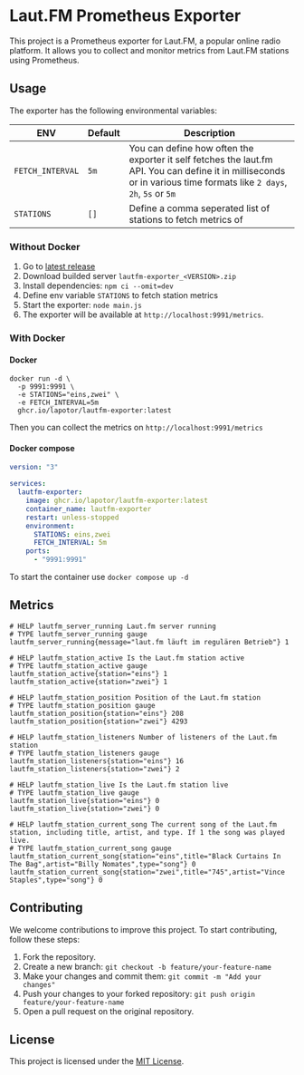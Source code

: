 # Laut.FM Prometheus Exporter

This project is a Prometheus exporter for Laut.FM, a popular online radio platform. It allows you to collect and monitor metrics from Laut.FM stations using Prometheus.

## Usage

The exporter has the following environmental variables:

| ENV              | Default | Description                                                                                                                                                           |
| ---------------- | ------- | --------------------------------------------------------------------------------------------------------------------------------------------------------------------- |
| `FETCH_INTERVAL` | `5m`    | You can define how often the exporter it self fetches the laut.fm API. You can define it in milliseconds or in various time formats like `2 days`, `2h`, `5s` or `5m` |
| `STATIONS`       | `[]`    | Define a comma seperated list of stations to fetch metrics of                                                                                                         |

### Without Docker

1. Go to [latest release](https://github.com/Lapotor/lautfm-exporter/releases/latest)
2. Download builded server `lautfm-exporter_<VERSION>.zip`
3. Install dependencies: `npm ci --omit=dev`
4. Define env variable `STATIONS` to fetch station metrics
5. Start the exporter: `node main.js`
6. The exporter will be available at `http://localhost:9991/metrics`.

### With Docker

#### Docker

```
docker run -d \
  -p 9991:9991 \
  -e STATIONS="eins,zwei" \
  -e FETCH_INTERVAL=5m
  ghcr.io/lapotor/lautfm-exporter:latest
```

Then you can collect the metrics on `http://localhost:9991/metrics`

#### Docker compose

```yaml
version: "3"

services:
  lautfm-exporter:
    image: ghcr.io/lapotor/lautfm-exporter:latest
    container_name: lautfm-exporter
    restart: unless-stopped
    environment:
      STATIONS: eins,zwei
      FETCH_INTERVAL: 5m
    ports:
      - "9991:9991"
```

To start the container use `docker compose up -d`

## Metrics

```
# HELP lautfm_server_running Laut.fm server running
# TYPE lautfm_server_running gauge
lautfm_server_running{message="laut.fm läuft im regulären Betrieb"} 1

# HELP lautfm_station_active Is the Laut.fm station active
# TYPE lautfm_station_active gauge
lautfm_station_active{station="eins"} 1
lautfm_station_active{station="zwei"} 1

# HELP lautfm_station_position Position of the Laut.fm station
# TYPE lautfm_station_position gauge
lautfm_station_position{station="eins"} 208
lautfm_station_position{station="zwei"} 4293

# HELP lautfm_station_listeners Number of listeners of the Laut.fm station
# TYPE lautfm_station_listeners gauge
lautfm_station_listeners{station="eins"} 16
lautfm_station_listeners{station="zwei"} 2

# HELP lautfm_station_live Is the Laut.fm station live
# TYPE lautfm_station_live gauge
lautfm_station_live{station="eins"} 0
lautfm_station_live{station="zwei"} 0

# HELP lautfm_station_current_song The current song of the Laut.fm station, including title, artist, and type. If 1 the song was played live.
# TYPE lautfm_station_current_song gauge
lautfm_station_current_song{station="eins",title="Black Curtains In The Bag",artist="Billy Nomates",type="song"} 0
lautfm_station_current_song{station="zwei",title="745",artist="Vince Staples",type="song"} 0
```

## Contributing

We welcome contributions to improve this project. To start contributing, follow these steps:

1. Fork the repository.
2. Create a new branch: `git checkout -b feature/your-feature-name`
3. Make your changes and commit them: `git commit -m "Add your changes"`
4. Push your changes to your forked repository: `git push origin feature/your-feature-name`
5. Open a pull request on the original repository.

## License

This project is licensed under the [MIT License](LICENSE).
